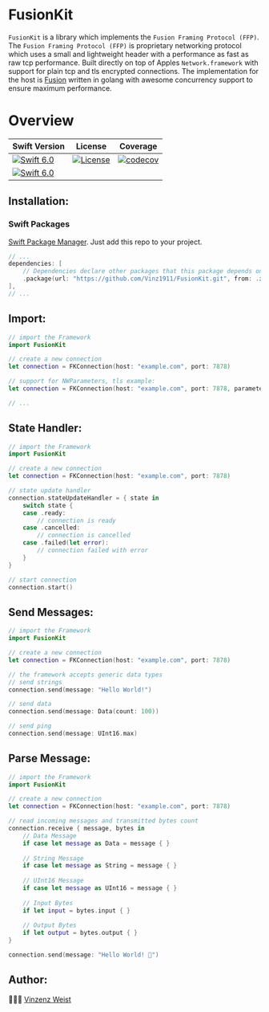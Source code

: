 # FusionKit

`FusionKit` is a library which implements the `Fusion Framing Protocol (FFP)`. 
The `Fusion Framing Protocol (FFP)` is proprietary networking protocol which uses a small and lightweight header with a performance as fast as raw tcp performance. Built directly on top of Apples `Network.framework` with support for plain tcp and tls encrypted connections. The implementation for the host is [Fusion](https://github.com/Vinz1911/fusion) written in golang with awesome concurrency support to ensure maximum performance.

# Overview
| Swift Version                                                                                                | License                                                                                                                                              | Coverage                                                                                                                                              |
|--------------------------------------------------------------------------------------------------------------|------------------------------------------------------------------------------------------------------------------------------------------------------|-------------------------------------------------------------------------------------------------------------------------------------------------------|
| [![Swift 6.0](https://img.shields.io/badge/Swift-6.0-orange.svg?logo=swift&style=flat)](https://swift.org)   | [![License](https://img.shields.io/badge/license-GPLv3-blue.svg?longCache=true&style=flat)](https://github.com/Vinz1911/FusionKit/blob/main/LICENSE) | [![codecov](https://codecov.io/github/Vinz1911/FusionKit/branch/main/graph/badge.svg?token=EE3S0BOINS)](https://codecov.io/github/Vinz1911/FusionKit) |
| [![Swift 6.0](https://img.shields.io/badge/SPM-Support-orange.svg?logo=swift&style=flat)](https://swift.org) |                                                                                                                                                      |                                                                                                                                                       |

## Installation:
### Swift Packages
[Swift Package Manager](https://developer.apple.com/documentation/xcode/swift-packages). Just add this repo to your project.

```swift
// ...
dependencies: [
    // Dependencies declare other packages that this package depends on.
    .package(url: "https://github.com/Vinz1911/FusionKit.git", from: .init(stringLiteral: "12.0.0")),
],
// ...
```

## Import:
```swift
// import the Framework
import FusionKit

// create a new connection
let connection = FKConnection(host: "example.com", port: 7878)

// support for NWParameters, tls example:
let connection = FKConnection(host: "example.com", port: 7878, parameters: .tls)

// ...
```

## State Handler:
```swift
// import the Framework
import FusionKit

// create a new connection
let connection = FKConnection(host: "example.com", port: 7878)

// state update handler
connection.stateUpdateHandler = { state in
    switch state {
    case .ready:
        // connection is ready
    case .cancelled:
        // connection is cancelled
    case .failed(let error):
        // connection failed with error
    }
}

// start connection
connection.start()
```

## Send Messages:
```swift
// import the Framework
import FusionKit

// create a new connection
let connection = FKConnection(host: "example.com", port: 7878)

// the framework accepts generic data types
// send strings
connection.send(message: "Hello World!")

// send data
connection.send(message: Data(count: 100))

// send ping
connection.send(message: UInt16.max)
```

## Parse Message:
```swift
// import the Framework
import FusionKit

// create a new connection
let connection = FKConnection(host: "example.com", port: 7878)

// read incoming messages and transmitted bytes count
connection.receive { message, bytes in    
    // Data Message
    if case let message as Data = message { }
    
    // String Message
    if case let message as String = message { }
    
    // UInt16 Message
    if case let message as UInt16 = message { }
    
    // Input Bytes
    if let input = bytes.input { }
    
    // Output Bytes
    if let output = bytes.output { }
}

connection.send(message: "Hello World! 👻")
```

## Author:
👨🏼‍💻 [Vinzenz Weist](https://github.com/Vinz1911)
